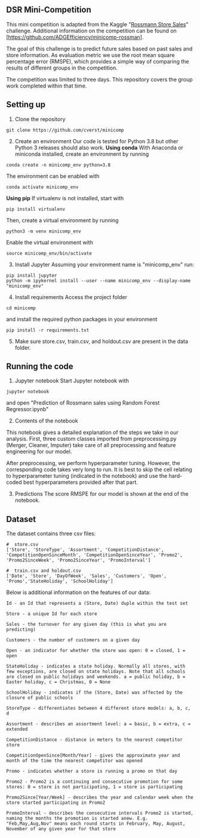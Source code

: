 ## DSR Mini-Competition

This mini competition is adapted from the Kaggle "[Rossmann Store Sales](https://www.kaggle.com/c/rossmann-store-sales)" challenge. Additional information on the competition can be found on [https://github.com/ADGEfficiency/minicomp-rossman].

The goal of this challenge is to predict future sales based on past sales and store information. As evaluation metric we use the root mean square percentage error (RMSPE), which provides a simple way of comparing the results of different groups in the competition.

The competition was limited to three days. This repository covers the group work completed within that time.

## Setting up

1. Clone the repository
```
git clone https://github.com/cverst/minicomp
```

2. Create an environment
Our code is tested for Python 3.8 but other Python 3 releases should also work.
**Using conda**
With Anaconda or miniconda installed, create an environment by running
```
conda create -n minicomp_env python=3.8
```
The environment can be enabled with
```
conda activate minicomp_env
```
**Using pip**
If virtualenv is not installed, start with
```
pip install virtualenv
```
Then, create a virtual environment by running
```
python3 -m venv minicomp_env
```
Enable the virtual environment with
```
source minicomp_env/bin/activate
```

3. Install Jupyter
Assuming your environment name is "minicomp_env" run:
```
pip install jupyter
python -m ipykernel install --user --name minicomp_env --display-name "minicomp_env"
```

4. Install requirements
Access the project folder
```
cd minicomp
```
and install the required python packages in your environment
```
pip install -r requirements.txt
```

5. Make sure store.csv, train.csv, and holdout.csv are present in the data folder.

## Running the code

1. Jupyter notebook
Start Jupyter notebook with
```
jupyter notebook
```
and open "Prediction of Rossmann sales using Random Forest Regressor.ipynb"

2. Contents of the notebook

This notebook gives a detailed explanation of the steps we take in our analysis.
First, three custom classes imported from preprocessing.py (Merger, Cleaner, Imputer) take care of all preprocessing and feature engineering for our model.

After preprocessing, we perform hyperparameter tuning. However, the corresponding code takes very long to run. It is best to skip the cell relating to hyperparameter tuning (indicated in the notebook) and use the hard-coded best hyperparameters provided after that part.

3. Predictions
The score RMSPE for our model is shown at the end of the notebook.


## Dataset

The dataset contains three csv files:

```
#  store.csv
['Store', 'StoreType', 'Assortment', 'CompetitionDistance', 'CompetitionOpenSinceMonth', 'CompetitionOpenSinceYear', 'Promo2', 'Promo2SinceWeek', 'Promo2SinceYear', 'PromoInterval']

#  train.csv and holdout.csv
['Date', 'Store', 'DayOfWeek', 'Sales', 'Customers', 'Open', 'Promo','StateHoliday', 'SchoolHoliday']
```

Below is additional information on the features of our data:

```
Id - an Id that represents a (Store, Date) duple within the test set

Store - a unique Id for each store

Sales - the turnover for any given day (this is what you are predicting)

Customers - the number of customers on a given day

Open - an indicator for whether the store was open: 0 = closed, 1 = open

StateHoliday - indicates a state holiday. Normally all stores, with few exceptions, are closed on state holidays. Note that all schools are closed on public holidays and weekends. a = public holiday, b = Easter holiday, c = Christmas, 0 = None

SchoolHoliday - indicates if the (Store, Date) was affected by the closure of public schools

StoreType - differentiates between 4 different store models: a, b, c, d

Assortment - describes an assortment level: a = basic, b = extra, c = extended

CompetitionDistance - distance in meters to the nearest competitor store

CompetitionOpenSince[Month/Year] - gives the approximate year and month of the time the nearest competitor was opened

Promo - indicates whether a store is running a promo on that day

Promo2 - Promo2 is a continuing and consecutive promotion for some stores: 0 = store is not participating, 1 = store is participating

Promo2Since[Year/Week] - describes the year and calendar week when the store started participating in Promo2

PromoInterval - describes the consecutive intervals Promo2 is started, naming the months the promotion is started anew. E.g. "Feb,May,Aug,Nov" means each round starts in February, May, August, November of any given year for that store
```
